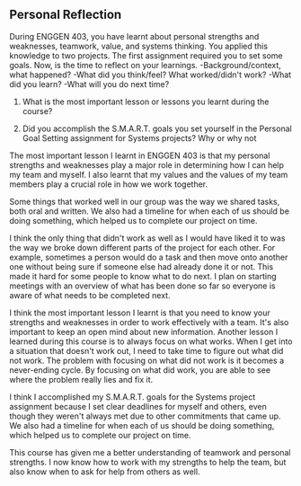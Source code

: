 ## Personal Reflection

During ENGGEN 403, you have learnt about personal strengths and weaknesses, teamwork, value, and systems thinking. You applied this knowledge to two projects. The first assignment required you to set some goals. Now, is the time to reflect on your learnings. 
-Background/context, what happened?
-What did you think/feel? What worked/didn't work?
-What did you learn?
-What will you do next time?

1) What is the most important lesson or lessons you learnt during  the course? 

2) Did you accomplish the S.M.A.R.T. goals you set yourself in the  Personal Goal Setting assignment for Systems projects? Why or  why not

The most important lesson I learnt in ENGGEN 403 is that my personal strengths and weaknesses play a major role in determining how I can help my team and myself. I also learnt that my values and the values of my team members play a crucial role in how we work together.

 Some things that worked well in our group was the way we shared tasks, both oral and written. We also had a timeline for when each of us should be doing something, which helped us to complete our project on time.

I think the only thing that didn't work as well as I would have liked it to was the way we broke down different parts of the project for each other. For example, sometimes a person would do a task and then move onto another one without being sure if someone else had already done it or not. This made it hard for some people to know what to do next. I plan on starting meetings with an overview of what has been done so far so everyone is aware of what needs to be completed next.  

I think the most important lesson I learnt is that you need to know your strengths and weaknesses in order to work effectively with a team. It's also important to keep an open mind about new information. Another lesson I learned during this course is to always focus on what works. When I get into a situation that doesn't work out, I need to take time to figure out what did not work. The problem with focusing on what did not work is it becomes a never-ending cycle. By focusing on what did work, you are able to see where the problem really lies and fix it.

I think I accomplished my S.M.A.R.T. goals for the Systems project assignment because I set clear deadlines for myself and others, even though they weren't always met due to other commitments that came up. We also had a timeline for when each of us should be doing something, which helped us to complete our project on time.

This course has given me a better understanding of teamwork and personal strengths. I now know how to work with my strengths to help the team, but also know when to ask for help from others as well.
